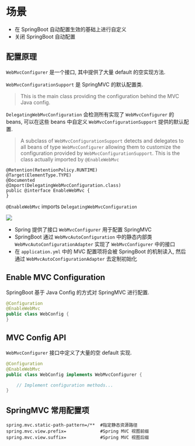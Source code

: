 # 场景

- 在 SpringBoot 自动配置生效的基础上进行自定义
- 关闭 SpringBoot 自动配置

## 配置原理

`WebMvcConfigurer` 是一个接口, 其中提供了大量 default 的空实现方法.

`WebMvcConfigurationSupport` 是 SpringMVC 的默认配置类.

> This is the main class providing the configuration behind the MVC Java config.

`DelegatingWebMvcConfiguration` 会检测所有实现了 `WebMvcConfigurer` 的 beans, 可以在这些 beans 中自定义 `WebMvcConfigurationSupport` 提供的默认配置.

> A subclass of `WebMvcConfigurationSupport`
> detects and delegates to all beans of type `WebMvcConfigurer` allowing them to customize the configuration provided by `WebMvcConfigurationSupport`. This is the class actually imported by `@EnableWebMvc`

```
@Retention(RetentionPolicy.RUNTIME)  
@Target(ElementType.TYPE)  
@Documented  
@Import(DelegatingWebMvcConfiguration.class)  
public @interface EnableWebMvc {  
}
```

`@EnableWebMvc` imports `DelegatingWebMvcConfiguration`

![](https://gitee.com/ryan615/PicGoBed/raw/master/image/20200920170129.png)

- Spring 提供了接口 `WebMvcConfigurer` 用于配置 SpringMVC
- SpringBoot 通过 `WebMvcAutoConfiguration` 中的静态内部类 `WebMvcAutoConfigurationAdapter` 实现了 `WebMvcConfigurer` 中的接口
- 在 `application.yml` 中的 MVC 配置项将会被 SpringBoot 的机制读入, 然后通过 `WebMvcAutoConfigurationAdapter` 去定制初始化

## Enable MVC Configuration

SpringBoot 基于 Java Config 的方式对  SpringMVC  进行配置.

```java
@Configuration
@EnableWebMvc
public class WebConfig {
}
```

## MVC Config API

`WebMvcConfigurer` 接口中定义了大量的空 default 实现.

```java
@Configuration
@EnableWebMvc
public class WebConfig implements WebMvcConfigurer {

    // Implement configuration methods...
}
```

## SpringMVC 常用配置项

```properties
spring.mvc.static-path-pattern=/**  #指定静态资源路径
spring.mvc.view.prefix=             #Spring MVC 视图前缀
spring.mvc.view.suffix=             #Spring MVC 视图后缀
```
